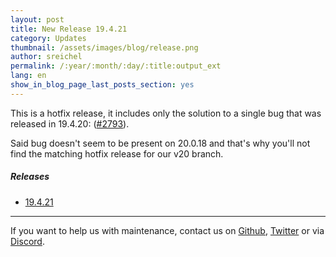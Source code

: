 ```yaml
---
layout: post
title: New Release 19.4.21
category: Updates
thumbnail: /assets/images/blog/release.png
author: sreichel
permalink: /:year/:month/:day/:title:output_ext
lang: en
show_in_blog_page_last_posts_section: yes
---
```


This is a hotfix release, it includes only the solution to a single bug that was released in 19.4.20: ([#2793](https://github.com/OpenMage/magento-lts/issues/2793)).

Said bug doesn't seem to be present on 20.0.18 and that's why you'll not find the matching hotfix release for our v20 branch.

##### Releases

- [19.4.21](https://github.com/OpenMage/magento-lts/releases/tag/v19.4.21)

---

If you want to help us with maintenance, contact us on [Github](https://github.com/OpenMage/magento-lts), [Twitter](https://twitter.com/OpenMageProject) or via [Discord](https://discord.gg/EV8aNbU).
